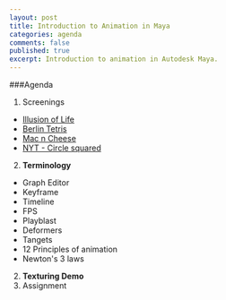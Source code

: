 ```yaml
---
layout: post
title: Introduction to Animation in Maya
categories: agenda
comments: false
published: true
excerpt: Introduction to animation in Autodesk Maya.
---
```


###Agenda

1. Screenings
  - [Illusion of Life](https://vimeo.com/93206523)
  - [Berlin Tetris](https://vimeo.com/6736261)
  - [Mac n Cheese](https://vimeo.com/27127177)
  - [NYT - Circle squared](https://vimeo.com/17090753)
2. **Terminology**
  - Graph Editor
  - Keyframe
  - Timeline
  - FPS
  - Playblast
  - Deformers
  - Tangets
  - 12 Principles of animation
  - Newton's 3 laws
2. **Texturing Demo**
3. Assignment
